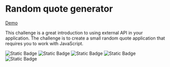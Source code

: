 # Random quote generator

<a href="https://random-quote-generator-juanmiguelruiz.vercel.app">Demo</a>

This challenge is a great introduction to using external API in your application. The challenge is to create a small random quote application that requires you to work with JavaScript.

![Static Badge](https://img.shields.io/badge/Code-TypeScript-blue?logo=typescript)
![Static Badge](https://img.shields.io/badge/Code-React-blue?logo=react)
![Static Badge](https://img.shields.io/badge/Code-ReactQuery-blue?logo=reactquery)
![Static Badge](https://img.shields.io/badge/Code-Jest-blue?logo=jest)
![Static Badge](https://img.shields.io/badge/Code-styled%20components-blue?logo=styledcomponents)
